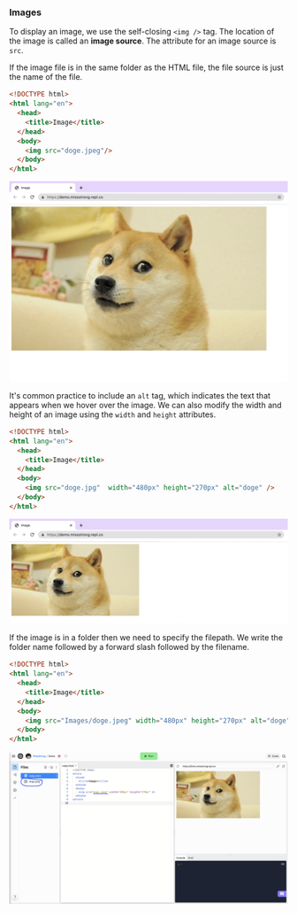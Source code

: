 ### Images

To display an image, we use the self-closing `<img />` tag. The location of the image is called an **image source**. The attribute for an image source is `src`. 

If the image file is in the same folder as the HTML file, the file source is just the name of the file. 

```html
<!DOCTYPE html>
<html lang="en">
  <head>
    <title>Image</title>
  </head>
  <body>
    <img src="doge.jpeg"/>
  </body>
</html>
```

![](../../Images/HTML_Image1.png)

It's common practice to include an `alt` tag, which indicates the text that appears when we hover over the image. We can also modify the width and height of an image using the `width` and `height` attributes.

```html
<!DOCTYPE html>
<html lang="en">
  <head>
    <title>Image</title>
  </head>
  <body>
    <img src="doge.jpg"  width="480px" height="270px" alt="doge" />
  </body>
</html>
```

![](../../Images/HTML_Image2.png)

If the image is in a folder then we need to specify the filepath. We write the folder name followed by a forward slash followed by the filename.

```html
<!DOCTYPE html>
<html lang="en">
  <head>
    <title>Image</title>
  </head>
  <body>
    <img src="Images/doge.jpeg" width="480px" height="270px" alt="doge" />
  </body>
</html>
```

![](../../Images/HTML_Image3.png)
